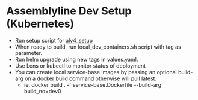 # Assemblyline Dev Setup (Kubernetes)
- Run setup script for [alv4_setup](https://github.com/cccs-sgaron/alv4_setup)
- When ready to build, run local_dev_containers.sh script with tag as parameter.
- Run helm upgrade using new tags in values.yaml.
- Use Lens or kubectl to monitor status of deployment
- You can create local service-base images by passing an optional build-arg on a docker build command otherwise will pull latest.
  - ie. docker build . -f service-base.Dockerfile --build-arg build_no=dev0
